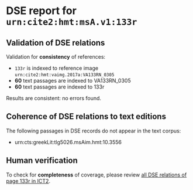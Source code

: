 # DSE report for `urn:cite2:hmt:msA.v1:133r`

## Validation of DSE relations

Validation for **consistency** of references:

-  `133r` is indexed to reference image `urn:cite2:hmt:vaimg.2017a:VA133RN_0305`
- **60** text passages are indexed to VA133RN_0305
-  **60** text passages are indexed to 133r

Results are consistent: no errors found.

## Coherence of DSE relations to text editions

The following passages in DSE records do not appear in the text corpus:

-  urn:cts:greekLit:tlg5026.msAim.hmt:10.3556

## Human verification

To check for **completeness** of coverage, please review [all DSE relations of page 133r in ICT2](http://www.homermultitext.org/ict2/?urn=urn:cite2:hmt:vaimg.2017a:VA133RN_0305@0.16,0.5965,0.456,0.0278&urn=urn:cite2:hmt:vaimg.2017a:VA133RN_0305@0.162,0.5815,0.434,0.024&urn=urn:cite2:hmt:vaimg.2017a:VA133RN_0305@0.108,0.2352,0.066,0.0263&urn=urn:cite2:hmt:vaimg.2017a:VA133RN_0305@0.157,0.5252,0.46,0.0248&urn=urn:cite2:hmt:vaimg.2017a:VA133RN_0305@0.169,0.3516,0.417,0.027&urn=urn:cite2:hmt:vaimg.2017a:VA133RN_0305@0.173,0.296,0.435,0.027&urn=urn:cite2:hmt:vaimg.2017a:VA133RN_0305@0.462,0.4485,0.072,0.0128&urn=urn:cite2:hmt:vaimg.2017a:VA133RN_0305@0.102,0.2975,0.076,0.0563&urn=urn:cite2:hmt:vaimg.2017a:VA133RN_0305@0.167,0.562,0.421,0.0233&urn=urn:cite2:hmt:vaimg.2017a:VA133RN_0305@0.56,0.4538,0.031,0.0165&urn=urn:cite2:hmt:vaimg.2017a:VA133RN_0305@0.603,0.3035,0.219,0.0691&urn=urn:cite2:hmt:vaimg.2017a:VA133RN_0305@0.152,0.74,0.632,0.0533&urn=urn:cite2:hmt:vaimg.2017a:VA133RN_0305@0.157,0.1097,0.267,0.0203&urn=urn:cite2:hmt:vaimg.2017a:VA133RN_0305@0.16,0.6176,0.429,0.0233&urn=urn:cite2:hmt:vaimg.2017a:VA133RN_0305@0.162,0.5086,0.427,0.024&urn=urn:cite2:hmt:vaimg.2017a:VA133RN_0305@0.23,0.5612,0.031,0.0128&urn=urn:cite2:hmt:vaimg.2017a:VA133RN_0305@0.304,0.5995,0.031,0.0128&urn=urn:cite2:hmt:vaimg.2017a:VA133RN_0305@0.156,0.6747,0.441,0.024&urn=urn:cite2:hmt:vaimg.2017a:VA133RN_0305@0.173,0.3133,0.439,0.0293&urn=urn:cite2:hmt:vaimg.2017a:VA133RN_0305@0.18,0.2156,0.4,0.0301&urn=urn:cite2:hmt:vaimg.2017a:VA133RN_0305@0.167,0.4884,0.412,0.024&urn=urn:cite2:hmt:vaimg.2017a:VA133RN_0305@0.463,0.1886,0.365,0.0594&urn=urn:cite2:hmt:vaimg.2017a:VA133RN_0305@0.292,0.6694,0.056,0.015&urn=urn:cite2:hmt:vaimg.2017a:VA133RN_0305@0.18,0.2412,0.414,0.021&urn=urn:cite2:hmt:vaimg.2017a:VA133RN_0305@0.101,0.5259,0.076,0.0285&urn=urn:cite2:hmt:vaimg.2017a:VA133RN_0305@0.101,0.411,0.076,0.0285&urn=urn:cite2:hmt:vaimg.2017a:VA133RN_0305@0.114,0.2585,0.066,0.0263&urn=urn:cite2:hmt:vaimg.2017a:VA133RN_0305@0.507,0.4132,0.072,0.0128&urn=urn:cite2:hmt:vaimg.2017a:VA133RN_0305@0.176,0.115,0.668,0.0361&urn=urn:cite2:hmt:vaimg.2017a:VA133RN_0305@0.167,0.4696,0.412,0.024&urn=urn:cite2:hmt:vaimg.2017a:VA133RN_0305@0.574,0.3561,0.04,0.0203&urn=urn:cite2:hmt:vaimg.2017a:VA133RN_0305@0.166,0.6349,0.35,0.0255&urn=urn:cite2:hmt:vaimg.2017a:VA133RN_0305@0.297,0.6521,0.054,0.0113&urn=urn:cite2:hmt:vaimg.2017a:VA133RN_0305@0.172,0.3343,0.443,0.027&urn=urn:cite2:hmt:vaimg.2017a:VA133RN_0305@0.603,0.5815,0.194,0.1217&urn=urn:cite2:hmt:vaimg.2017a:VA133RN_0305@0.209,0.3899,0.072,0.0128&urn=urn:cite2:hmt:vaimg.2017a:VA133RN_0305@0.216,0.6927,0.295,0.024&urn=urn:cite2:hmt:vaimg.2017a:VA133RN_0305@0.601,0.3674,0.211,0.0609&urn=urn:cite2:hmt:vaimg.2017a:VA133RN_0305@0.172,0.4305,0.428,0.024&urn=urn:cite2:hmt:vaimg.2017a:VA133RN_0305@0.164,0.6544,0.428,0.0218&urn=urn:cite2:hmt:vaimg.2017a:VA133RN_0305@0.201,0.6514,0.039,0.0113&urn=urn:cite2:hmt:vaimg.2017a:VA133RN_0305@0.169,0.1758,0.671,0.0225&urn=urn:cite2:hmt:vaimg.2017a:VA133RN_0305@0.175,0.2577,0.436,0.024&urn=urn:cite2:hmt:vaimg.2017a:VA133RN_0305@0.152,0.6927,0.632,0.0533&urn=urn:cite2:hmt:vaimg.2017a:VA133RN_0305@0.596,0.2427,0.228,0.0631&urn=urn:cite2:hmt:vaimg.2017a:VA133RN_0305@0.101,0.3539,0.076,0.0285&urn=urn:cite2:hmt:vaimg.2017a:VA133RN_0305@0.291,0.577,0.031,0.0128&urn=urn:cite2:hmt:vaimg.2017a:VA133RN_0305@0.527,0.3343,0.093,0.0128&urn=urn:cite2:hmt:vaimg.2017a:VA133RN_0305@0.54,0.6499,0.061,0.0165&urn=urn:cite2:hmt:vaimg.2017a:VA133RN_0305@0.168,0.4125,0.428,0.024&urn=urn:cite2:hmt:vaimg.2017a:VA133RN_0305@0.396,0.3133,0.086,0.0135&urn=urn:cite2:hmt:vaimg.2017a:VA133RN_0305@0.168,0.4478,0.406,0.024&urn=urn:cite2:hmt:vaimg.2017a:VA133RN_0305@0.169,0.3711,0.429,0.027&urn=urn:cite2:hmt:vaimg.2017a:VA133RN_0305@0.171,0.3922,0.421,0.0278&urn=urn:cite2:hmt:vaimg.2017a:VA133RN_0305@0.599,0.4215,0.211,0.1585&urn=urn:cite2:hmt:vaimg.2017a:VA133RN_0305@0.153,0.5447,0.445,0.0233&urn=urn:cite2:hmt:vaimg.2017a:VA133RN_0305@0.167,0.1465,0.663,0.0398&urn=urn:cite2:hmt:vaimg.2017a:VA133RN_0305@0.166,0.1645,0.671,0.027&urn=urn:cite2:hmt:vaimg.2017a:VA133RN_0305@0.177,0.2757,0.445,0.0278&urn=urn:cite2:hmt:vaimg.2017a:VA133RN_0305@0.167,0.1315,0.677,0.0293).

